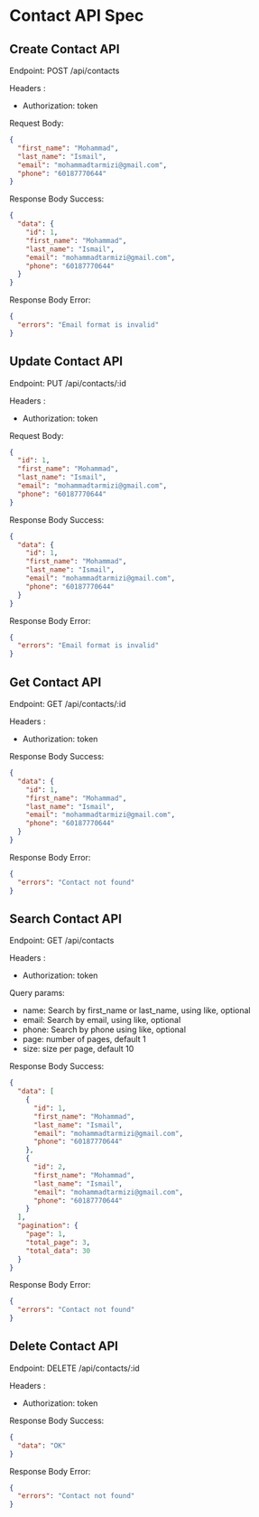 <!-- @format -->

# Contact API Spec

## Create Contact API

Endpoint: POST /api/contacts

Headers :

- Authorization: token

Request Body:

```json
{
  "first_name": "Mohammad",
  "last_name": "Ismail",
  "email": "mohammadtarmizi@gmail.com",
  "phone": "60187770644"
}
```

Response Body Success:

```json
{
  "data": {
    "id": 1,
    "first_name": "Mohammad",
    "last_name": "Ismail",
    "email": "mohammadtarmizi@gmail.com",
    "phone": "60187770644"
  }
}
```

Response Body Error:

```json
{
  "errors": "Email format is invalid"
}
```

## Update Contact API

Endpoint: PUT /api/contacts/:id

Headers :

- Authorization: token

Request Body:

```json
{
  "id": 1,
  "first_name": "Mohammad",
  "last_name": "Ismail",
  "email": "mohammadtarmizi@gmail.com",
  "phone": "60187770644"
}
```

Response Body Success:

```json
{
  "data": {
    "id": 1,
    "first_name": "Mohammad",
    "last_name": "Ismail",
    "email": "mohammadtarmizi@gmail.com",
    "phone": "60187770644"
  }
}
```

Response Body Error:

```json
{
  "errors": "Email format is invalid"
}
```

## Get Contact API

Endpoint: GET /api/contacts/:id

Headers :

- Authorization: token

Response Body Success:

```json
{
  "data": {
    "id": 1,
    "first_name": "Mohammad",
    "last_name": "Ismail",
    "email": "mohammadtarmizi@gmail.com",
    "phone": "60187770644"
  }
}
```

Response Body Error:

```json
{
  "errors": "Contact not found"
}
```

## Search Contact API

Endpoint: GET /api/contacts

Headers :

- Authorization: token

Query params:

- name: Search by first_name or last_name, using like, optional
- email: Search by email, using like, optional
- phone: Search by phone using like, optional
- page: number of pages, default 1
- size: size per page, default 10

Response Body Success:

```json
{
  "data": [
    {
      "id": 1,
      "first_name": "Mohammad",
      "last_name": "Ismail",
      "email": "mohammadtarmizi@gmail.com",
      "phone": "60187770644"
    },
    {
      "id": 2,
      "first_name": "Mohammad",
      "last_name": "Ismail",
      "email": "mohammadtarmizi@gmail.com",
      "phone": "60187770644"
    }
  ],
  "pagination": {
    "page": 1,
    "total_page": 3,
    "total_data": 30
  }
}
```

Response Body Error:

```json
{
  "errors": "Contact not found"
}
```

## Delete Contact API

Endpoint: DELETE /api/contacts/:id

Headers :

- Authorization: token

Response Body Success:

```json
{
  "data": "OK"
}
```

Response Body Error:

```json
{
  "errors": "Contact not found"
}
```
